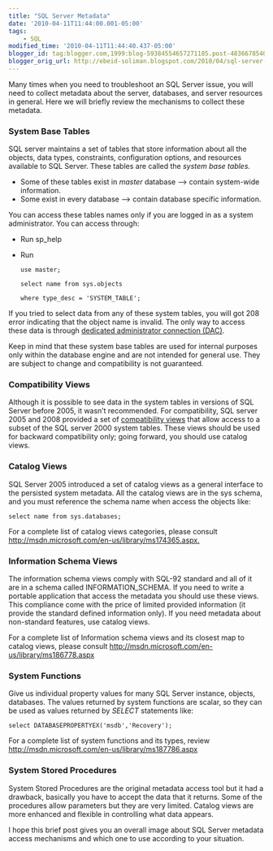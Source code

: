 ```yaml
--- 
title: "SQL Server Metadata" 
date: '2010-04-11T11:44:00.001-05:00'
tags: 
    - SQL 
modified_time: '2010-04-11T11:44:40.437-05:00' 
blogger_id: tag:blogger.com,1999:blog-59384554657271185.post-4836678540686313551
blogger_orig_url: http://ebeid-soliman.blogspot.com/2010/04/sql-server-metadata.html 
---
```


Many times when you need to troubleshoot an SQL Server issue, you will
need to collect metadata about the server, databases, and server
resources in general. Here we will briefly review the mechanisms to
collect these metadata.

### System Base Tables

SQL server maintains a set of tables that store information about all
the objects, data types, constraints, configuration options, and
resources available to SQL Server. These tables are called the *system
base tables.*

-   Some of these tables exist in *master* database –&gt; contain
    system-wide information.
-   Some exist in every database –&gt; contain database specific
    information.

You can access these tables names only if you are logged in as a system
administrator. You can access through:

-   Run sp\_help

-   Run

        use master; 

        select name from sys.objects 

        where type_desc = 'SYSTEM_TABLE';

      

  
  

If you tried to select data from any of these system tables, you will
got 208 error indicating that the object name is invalid. The only way
to access these data is through [dedicated administrator connection
(DAC)](http://ebeid-soliman.blogspot.com/2010/04/sql-server-dedicated-administrator.html "dedicated administrator connection (DAC)").

  
  

Keep in mind that these system base tables are used for internal
purposes only within the database engine and are not intended for
general use. They are subject to change and compatibility is not
guaranteed.

  
  

### Compatibility Views

  
  

Although it is possible to see data in the system tables in versions of
SQL Server before 2005, it wasn’t recommended. For compatibility, SQL
server 2005 and 2008 provided a set of [compatibility
views](http://msdn.microsoft.com/en-us/library/ms187376.aspx "Compatibility Views on MSDN")
that allow access to a subset of the SQL server 2000 system tables.
These views should be used for backward compatibility only; going
forward, you should use catalog views.

  
  

### Catalog Views

  
  

SQL Server 2005 introduced a set of catalog views as a general interface
to the persisted system metadata. All the catalog views are in the sys
schema, and you must reference the schema name when access the objects
like:

  
  

    select name from sys.databases;

  
  

For a complete list of catalog views categories, please consult
<http://msdn.microsoft.com/en-us/library/ms174365.aspx.>

  
  

### Information Schema Views

  
  

The information schema views comply with SQL-92 standard and all of it
are in a schema called INFORMATION\_SCHEMA. If you need to write a
portable application that access the metadata you should use these
views. This compliance come with the price of limited provided
information (it provide the standard defined information only). If you
need metadata about non-standard features, use catalog views.

  
  

For a complete list of Information schema views and its closest map to
catalog views, please consult
<http://msdn.microsoft.com/en-us/library/ms186778.aspx>

  
  

### System Functions

  
  

Give us individual property values for many SQL Server instance,
objects, databases. The values returned by system functions are scalar,
so they can be used as values returned by *SELECT* statements like:

  
  

    select DATABASEPROPERTYEX('msdb','Recovery');

  
  

For a complete list of system functions and its types, review
<http://msdn.microsoft.com/en-us/library/ms187786.aspx>

  
  

### System Stored Procedures

  
  

System Stored Procedures are the original metadata access tool but it
had a drawback, basically you have to accept the data that it returns.
Some of the procedures allow parameters but they are very limited.
Catalog views are more enhanced and flexible in controlling what data
appears.

  
  

I hope this brief post gives you an overall image about SQL Server
metadata access mechanisms and which one to use according to your
situation. 

